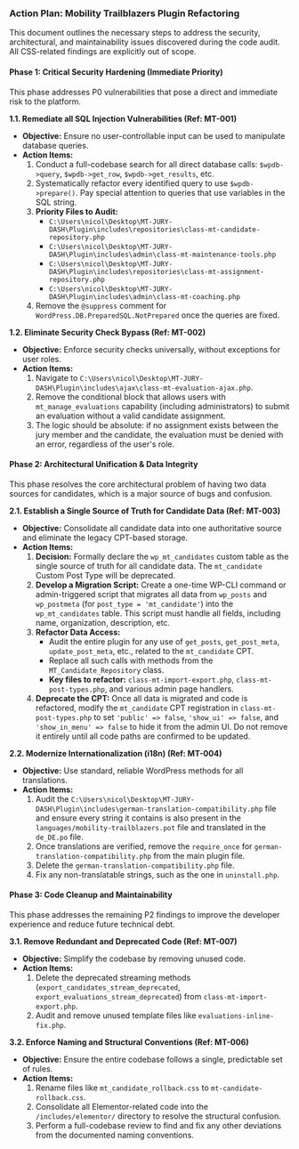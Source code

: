 ### **Action Plan: Mobility Trailblazers Plugin Refactoring**

This document outlines the necessary steps to address the security, architectural, and maintainability issues discovered during the code audit. All CSS-related findings are explicitly out of scope.

#### **Phase 1: Critical Security Hardening (Immediate Priority)**

This phase addresses P0 vulnerabilities that pose a direct and immediate risk to the platform.

**1.1. Remediate all SQL Injection Vulnerabilities (Ref: MT-001)**
   - **Objective:** Ensure no user-controllable input can be used to manipulate database queries.
   - **Action Items:** 
     1.  Conduct a full-codebase search for all direct database calls: `$wpdb->query`, `$wpdb->get_row`, `$wpdb->get_results`, etc.
     2.  Systematically refactor every identified query to use `$wpdb->prepare()`. Pay special attention to queries that use variables in the SQL string.
     3.  **Priority Files to Audit:**
         - `C:\Users\nicol\Desktop\MT-JURY-DASH\Plugin\includes\repositories\class-mt-candidate-repository.php`
         - `C:\Users\nicol\Desktop\MT-JURY-DASH\Plugin\includes\admin\class-mt-maintenance-tools.php`
         - `C:\Users\nicol\Desktop\MT-JURY-DASH\Plugin\includes\repositories\class-mt-assignment-repository.php`
         - `C:\Users\nicol\Desktop\MT-JURY-DASH\Plugin\includes\admin\class-mt-coaching.php`
     4.  Remove the `@suppress` comment for `WordPress.DB.PreparedSQL.NotPrepared` once the queries are fixed.

**1.2. Eliminate Security Check Bypass (Ref: MT-002)**
   - **Objective:** Enforce security checks universally, without exceptions for user roles.
   - **Action Items:** 
     1.  Navigate to `C:\Users\nicol\Desktop\MT-JURY-DASH\Plugin\includes\ajax\class-mt-evaluation-ajax.php`.
     2.  Remove the conditional block that allows users with `mt_manage_evaluations` capability (including administrators) to submit an evaluation without a valid candidate assignment.
     3.  The logic should be absolute: if no assignment exists between the jury member and the candidate, the evaluation must be denied with an error, regardless of the user's role.

#### **Phase 2: Architectural Unification & Data Integrity**

This phase resolves the core architectural problem of having two data sources for candidates, which is a major source of bugs and confusion.

**2.1. Establish a Single Source of Truth for Candidate Data (Ref: MT-003)**
   - **Objective:** Consolidate all candidate data into one authoritative source and eliminate the legacy CPT-based storage.
   - **Action Items:** 
     1.  **Decision:** Formally declare the `wp_mt_candidates` custom table as the single source of truth for all candidate data. The `mt_candidate` Custom Post Type will be deprecated.
     2.  **Develop a Migration Script:** Create a one-time WP-CLI command or admin-triggered script that migrates all data from `wp_posts` and `wp_postmeta` (for `post_type = 'mt_candidate'`) into the `wp_mt_candidates` table. This script must handle all fields, including name, organization, description, etc.
     3.  **Refactor Data Access:**
         - Audit the entire plugin for any use of `get_posts`, `get_post_meta`, `update_post_meta`, etc., related to the `mt_candidate` CPT.
         - Replace all such calls with methods from the `MT_Candidate_Repository` class.
         - **Key files to refactor:** `class-mt-import-export.php`, `class-mt-post-types.php`, and various admin page handlers.
     4.  **Deprecate the CPT:** Once all data is migrated and code is refactored, modify the `mt_candidate` CPT registration in `class-mt-post-types.php` to set `'public' => false`, `'show_ui' => false`, and `'show_in_menu' => false` to hide it from the admin UI. Do not remove it entirely until all code paths are confirmed to be updated.

**2.2. Modernize Internationalization (i18n) (Ref: MT-004)**
   - **Objective:** Use standard, reliable WordPress methods for all translations.
   - **Action Items:** 
     1.  Audit the `C:\Users\nicol\Desktop\MT-JURY-DASH\Plugin\includes\german-translation-compatibility.php` file and ensure every string it contains is also present in the `languages/mobility-trailblazers.pot` file and translated in the `de_DE.po` file.
     2.  Once translations are verified, remove the `require_once` for `german-translation-compatibility.php` from the main plugin file.
     3.  Delete the `german-translation-compatibility.php` file.
     4.  Fix any non-translatable strings, such as the one in `uninstall.php`.



#### **Phase 3: Code Cleanup and Maintainability**

This phase addresses the remaining P2 findings to improve the developer experience and reduce future technical debt.

**3.1. Remove Redundant and Deprecated Code (Ref: MT-007)**
   - **Objective:** Simplify the codebase by removing unused code.
   - **Action Items:** 
     1.  Delete the deprecated streaming methods (`export_candidates_stream_deprecated`, `export_evaluations_stream_deprecated`) from `class-mt-import-export.php`.
     2.  Audit and remove unused template files like `evaluations-inline-fix.php`.

**3.2. Enforce Naming and Structural Conventions (Ref: MT-006)**
   - **Objective:** Ensure the entire codebase follows a single, predictable set of rules.
   - **Action Items:** 
     1.  Rename files like `mt_candidate_rollback.css` to `mt-candidate-rollback.css`.
     2.  Consolidate all Elementor-related code into the `/includes/elementor/` directory to resolve the structural confusion.
     3.  Perform a full-codebase review to find and fix any other deviations from the documented naming conventions.
